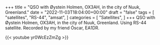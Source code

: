 +++
title = "QSO with Øystein Holmen, OX3AH, in the city of Nuuk, Greenland."
date = "2022-11-03T18:04:00+00:00"
draft = "false"
tags = [
    "satellites",
    "RS-44",
    "amsat",
]
categories = [
    "Satellites",
]
+++
QSO with Øystein Holmen, OX3AH, in the city of Nuuk, Greenland.
Using RS-44 satellite.
Recorded by my friend Óscar, EA1DR.

{{< youtube yr0WcEzZmZg >}}
